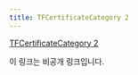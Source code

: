 ```yaml
---
title: TFCertificateCategory 2
---
```


[TFCertificateCategory 2](https://colab.research.google.com/drive/1MFbVKtu5i7HPmuXHHu18vkxS66KhMAYW?usp=sharing)

이 링크는 비공개 링크입니다.
